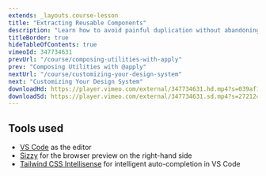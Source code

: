 ```yaml
---
extends: _layouts.course-lesson
title: "Extracting Reusable Components"
description: "Learn how to avoid painful duplication without abandoning the utility-first workflow."
titleBorder: true
hideTableOfContents: true
vimeoId: 347734631
prevUrl: "/course/composing-utilities-with-apply"
prev: "Composing Utilities with @apply"
nextUrl: "/course/customizing-your-design-system"
next: "Customizing Your Design System"
downloadHd: https://player.vimeo.com/external/347734631.hd.mp4?s=039af1162f7de2e7216cdb30125f44f6d30a8e83&profile_id=169&download=1
downloadSd: https://player.vimeo.com/external/347734631.sd.mp4?s=27212432924a44349a0b25f51ebc3518b6ce5f3a&profile_id=165&download=1
---
```


## Tools used

- [VS Code](https://code.visualstudio.com/) as the editor
- [Sizzy](https://adamwathan.me/sizzy) for the browser preview on the right-hand side
- [Tailwind CSS Intellisense](https://marketplace.visualstudio.com/items?itemName=bradlc.vscode-tailwindcss) for intelligent auto-completion in VS Code
